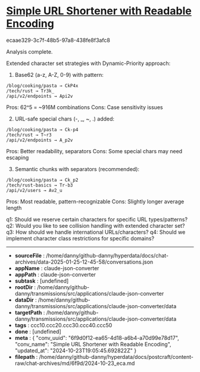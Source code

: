 # [Simple URL Shortener with Readable Encoding](https://claude.ai/chat/6f9d0f12-ea65-4d18-a6b4-a70d99e78d17)

ecaae329-3c7f-48b5-97a8-438fe8f3afc8

 Analysis complete.

Extended character set strategies with Dynamic-Priority approach:

1. Base62 (a-z, A-Z, 0-9) with pattern:
```
/blog/cooking/pasta → CkP4x
/tech/rust → Tr3k_
/api/v2/endpoints → Api2v
```
Pros: 62^5 = ~916M combinations
Cons: Case sensitivity issues

2. URL-safe special chars (-, _, ~, .) added:
```
/blog/cooking/pasta → Ck-p4
/tech/rust → T~r3
/api/v2/endpoints → A_p2v
```
Pros: Better readability, separators
Cons: Some special chars may need escaping

3. Semantic chunks with separators (recommended):
```
/blog/cooking/pasta → Ck_p2
/tech/rust-basics → Tr-b3
/api/v2/users → Av2_u
```
Pros: Most readable, pattern-recognizable
Cons: Slightly longer average length

q1: Should we reserve certain characters for specific URL types/patterns?
q2: Would you like to see collision handling with extended character set?
q3: How should we handle international URLs/characters?
q4: Should we implement character class restrictions for specific domains?

---

* **sourceFile** : /home/danny/github-danny/hyperdata/docs/chat-archives/data-2025-01-25-12-45-58/conversations.json
* **appName** : claude-json-converter
* **appPath** : claude-json-converter
* **subtask** : [undefined]
* **rootDir** : /home/danny/github-danny/transmissions/src/applications/claude-json-converter
* **dataDir** : /home/danny/github-danny/transmissions/src/applications/claude-json-converter/data
* **targetPath** : /home/danny/github-danny/transmissions/src/applications/claude-json-converter/data
* **tags** : ccc10.ccc20.ccc30.ccc40.ccc50
* **done** : [undefined]
* **meta** : {
  "conv_uuid": "6f9d0f12-ea65-4d18-a6b4-a70d99e78d17",
  "conv_name": "Simple URL Shortener with Readable Encoding",
  "updated_at": "2024-10-23T19:05:45.692822Z"
}
* **filepath** : /home/danny/github-danny/hyperdata/docs/postcraft/content-raw/chat-archives/md/6f9d/2024-10-23_eca.md